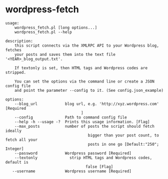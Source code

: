wordpress-fetch
===============

    usage:
        wordpress_fetch.pl [long options...]
        wordpress_fetch.pl --help

    description:
        this script connects via the XMLRPC API to your Wordpress blog, fetches
        your posts and saves them into the text file '<YEAR>_blog_output.txt'.
    
        If textonly is set, then HTML tags and Wordpress codes are stripped.
    
        You can set the options via the command line or create a JSON config file
        and point the parameter --config to it. (See config.json_example)

    options:
        --blog_url            blog url, e.g. 'http://xyz.wordpress.com' [Required
                                     ]
        --config              Path to command config file
        --help -h --usage -?  Prints this usage information. [Flag]
        --max_posts           number of posts the script should fetch ideally
                                        bigger than your post count, to fetch all your
                                        posts in one go [Default:"250"; Integer]
        --password            Wordpress password [Required]
        --textonly              strip HTML tags and Wordpress codes, default is
                                       false [Flag]
       --username             Wordpress username [Required]

